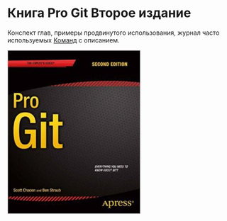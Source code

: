 # Книга Pro Git Второе издание 
Конспект глав, примеры продвинутого использования, 
журнал часто используемых [Команд](https://github.com/dchesunas/progit/blob/master/commands.txt) с описанием. 

<img src="cover.jpg" alt="" width="300">